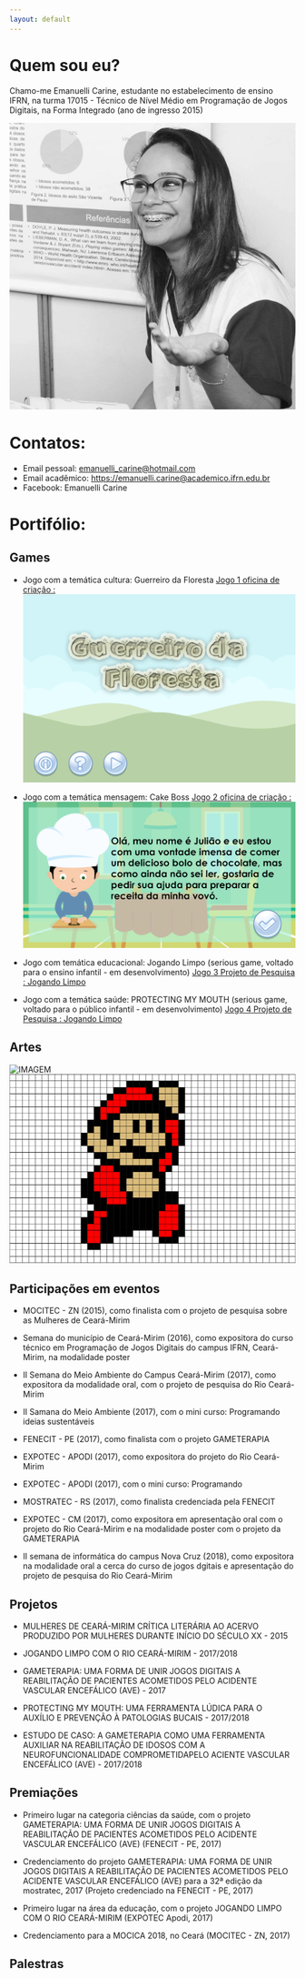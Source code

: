 ```yaml
---
layout: default
---
```

  
# Quem sou eu?

Chamo-me Emanuelli Carine, estudante no estabelecimento de ensino IFRN, na turma 17015 - Técnico de Nível Médio em Programação de Jogos Digitais, na Forma Integrado (ano de ingresso 2015)

![](MANU.jpg)

# Contatos:

* Email pessoal: emanuelli_carine@hotmail.com
* Email acadêmico: https://emanuelli.carine@academico.ifrn.edu.br
* Facebook: Emanuelli Carine

# Portifólio:

## Games

* Jogo com a temática cultura: Guerreiro da Floresta
[Jogo 1 oficina de criação : ![](gf.png)](https://emanuellicarine.github.io/GuerreiroDaFloresta)
  
* Jogo com a temática mensagem: Cake Boss
[Jogo 2 oficina de criação : ![](cakeboss.png)](https://emanuellicarine.github.io/CakeBoss)
  
* Jogo com temática educacional: Jogando Limpo (serious game, voltado para o ensino infantil - em desenvolvimento)
[Jogo 3 Projeto de Pesquisa : Jogando Limpo](https://zevictor.github.io/ProjetoJogo)
  
* Jogo com a temática saúde: PROTECTING MY MOUTH (serious game, voltado para o público infantil - em desenvolvimento)
[Jogo 4 Projeto de Pesquisa : Jogando Limpo](https://alex-alves.github.io/TD/)

## Artes

![IMAGEM](https://img00.deviantart.net/2248/i/2015/005/d/6/ps4_controller___pixel_art_by_amaniness-d8cr833.png)
![](MARIO.png)

## Participações em eventos

* MOCITEC - ZN (2015), como finalista com o projeto de pesquisa sobre as Mulheres de Ceará-Mirim
  
* Semana do município de Ceará-Mirim (2016), como expositora do curso técnico em Programação de Jogos Digitais do campus IFRN, Ceará-Mirim, na modalidade poster
  
* II Semana do Meio Ambiente do Campus Ceará-Mirim (2017), como expositora da modalidade oral, com o projeto de pesquisa do Rio Ceará-Mirim
  
* II Samana do Meio Ambiente (2017), com o mini curso: Programando ideias sustentáveis
  
* FENECIT - PE (2017), como finalista com o projeto GAMETERAPIA
  
* EXPOTEC - APODI (2017), como expositora do projeto do Rio Ceará-Mirim
  
* EXPOTEC - APODI (2017), com o mini curso: Programando
  
* MOSTRATEC - RS  (2017), como finalista credenciada pela FENECIT
  
* EXPOTEC - CM  (2017), como expositora em apresentação oral com o projeto do Rio Ceará-Mirim e na modalidade poster com o projeto da GAMETERAPIA
  
* II semana de informática do campus Nova Cruz  (2018), como expositora na modalidade oral a cerca do curso de jogos dgitais e apresentação do projeto de pesquisa do Rio Ceará-Mirim


## Projetos

* MULHERES DE CEARÁ-MIRIM CRÍTICA LITERÁRIA AO ACERVO PRODUZIDO POR MULHERES DURANTE INÍCIO DO SÉCULO XX - 2015
  
* JOGANDO LIMPO COM O RIO CEARÁ-MIRIM - 2017/2018
  
* GAMETERAPIA: UMA FORMA DE UNIR JOGOS DIGITAIS A REABILITAÇÃO DE PACIENTES ACOMETIDOS PELO ACIDENTE VASCULAR ENCEFÁLICO (AVE) - 2017
  
* PROTECTING MY MOUTH: UMA FERRAMENTA LÚDICA PARA O AUXÍLIO E PREVENÇÃO À PATOLOGIAS BUCAIS - 2017/2018
  
* ESTUDO DE CASO: A GAMETERAPIA COMO UMA FERRAMENTA AUXILIAR NA REABILITAÇÃO DE IDOSOS COM A NEUROFUNCIONALIDADE COMPROMETIDAPELO ACIENTE VASCULAR ENCEFÁLICO (AVE) - 2017/2018

## Premiações

* Primeiro lugar na categoria ciências da saúde, com o projeto GAMETERAPIA: UMA FORMA DE UNIR JOGOS DIGITAIS A REABILITAÇÃO DE PACIENTES ACOMETIDOS PELO ACIDENTE VASCULAR ENCEFÁLICO (AVE) (FENECIT - PE, 2017)
  
* Credenciamento do projeto GAMETERAPIA: UMA FORMA DE UNIR JOGOS DIGITAIS A REABILITAÇÃO DE PACIENTES ACOMETIDOS PELO ACIDENTE VASCULAR ENCEFÁLICO (AVE) para a 32ª edição da mostratec, 2017 (Projeto credenciado na FENECIT - PE, 2017)
  
* Primeiro lugar na área da educação, com o projeto JOGANDO LIMPO COM O RIO CEARÁ-MIRIM (EXPOTEC Apodi, 2017)
  
* Credenciamento para a MOCICA 2018, no Ceará (MOCITEC - ZN, 2017)

## Palestras 
